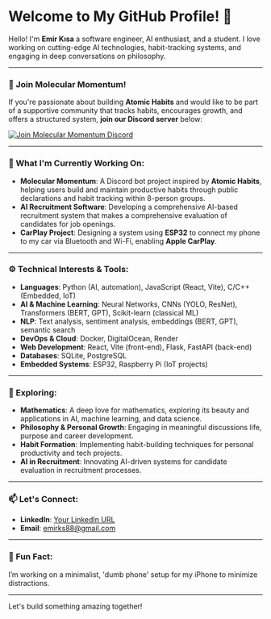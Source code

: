 # Welcome to My GitHub Profile! 👋

Hello! I'm **Emir Kısa** a software engineer, AI enthusiast, and a student. I love working on cutting-edge AI technologies, habit-tracking systems, and engaging in deep conversations on philosophy. 

---

### 🎯 Join Molecular Momentum!

If you're passionate about building **Atomic Habits** and would like to be part of a supportive community that tracks habits, encourages growth, and offers a structured system, **join our Discord server** below:

[![Join Molecular Momentum Discord](https://img.shields.io/badge/Discord-Molecular%20Momentum-7289DA?style=for-the-badge&logo=discord)](https://discord.gg/Mtxa35wD5V)


---

### 🌱 What I'm Currently Working On:

- **Molecular Momentum**: A Discord bot project inspired by **Atomic Habits**, helping users build and maintain productive habits through public declarations and habit tracking within 8-person groups.
- **AI Recruitment Software**: Developing a comprehensive AI-based recruitment system that makes a comprehensive evaluation of candidates for job openings.
- **CarPlay Project**: Designing a system using **ESP32** to connect my phone to my car via Bluetooth and Wi-Fi, enabling **Apple CarPlay**.

---

### ⚙️ Technical Interests & Tools:

- **Languages**: Python (AI, automation), JavaScript (React, Vite), C/C++ (Embedded, IoT)
- **AI & Machine Learning**: Neural Networks, CNNs (YOLO, ResNet), Transformers (BERT, GPT), Scikit-learn (classical ML)
- **NLP**: Text analysis, sentiment analysis, embeddings (BERT, GPT), semantic search
- **DevOps & Cloud**: Docker, DigitalOcean, Render
- **Web Development**: React, Vite (front-end), Flask, FastAPI (back-end)
- **Databases**: SQLite, PostgreSQL
- **Embedded Systems**: ESP32, Raspberry Pi (IoT projects)

---

### 🧠 Exploring:

- **Mathematics**: A deep love for mathematics, exploring its beauty and applications in AI, machine learning, and data science.
- **Philosophy & Personal Growth**: Engaging in meaningful discussions life, purpose and career development.
- **Habit Formation**: Implementing habit-building techniques for personal productivity and tech projects.
- **AI in Recruitment**: Innovating AI-driven systems for candidate evaluation in recruitment processes.


---

### 📫 Let's Connect:

- **LinkedIn**: [Your LinkedIn URL](https://www.linkedin.com/in/emir-k%C4%B1sa/)
- **Email**: [emirks88@gmail.com](mailto:emirks88@gmail.com)

---

### 💬 Fun Fact:

I’m working on a minimalist, 'dumb phone' setup for my iPhone to minimize distractions. 

---

Let's build something amazing together!
